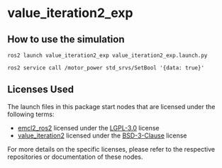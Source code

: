 # value_iteration2_exp

## How to use the simulation
```
ros2 launch value_iteration2_exp value_iteration2_exp.launch.py
```
```
ros2 service call /motor_power std_srvs/SetBool '{data: true}'
```

## Licenses Used

The launch files in this package start nodes that are licensed under the following terms:

+ [emcl2_ros2](https://github.com/CIT-Autonomous-Robot-Lab/emcl2_ros2.git) licensed under the [LGPL-3.0](https://www.gnu.org/licenses/lgpl-3.0.html) license
+ [value_iteration2](https://github.com/ryuichiueda/value_iteration2.git) licensed under the [BSD-3-Clause](https://opensource.org/licenses/BSD-3-Clause) license

For more details on the specific licenses, please refer to the respective repositories or documentation of these nodes.
